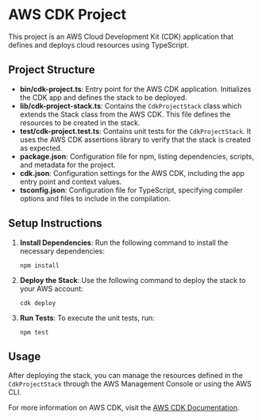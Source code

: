 # AWS CDK Project

This project is an AWS Cloud Development Kit (CDK) application that defines and deploys cloud resources using TypeScript.

## Project Structure

- **bin/cdk-project.ts**: Entry point for the AWS CDK application. Initializes the CDK app and defines the stack to be deployed.
- **lib/cdk-project-stack.ts**: Contains the `CdkProjectStack` class which extends the Stack class from the AWS CDK. This file defines the resources to be created in the stack.
- **test/cdk-project.test.ts**: Contains unit tests for the `CdkProjectStack`. It uses the AWS CDK assertions library to verify that the stack is created as expected.
- **package.json**: Configuration file for npm, listing dependencies, scripts, and metadata for the project.
- **cdk.json**: Configuration settings for the AWS CDK, including the app entry point and context values.
- **tsconfig.json**: Configuration file for TypeScript, specifying compiler options and files to include in the compilation.

## Setup Instructions

1. **Install Dependencies**: Run the following command to install the necessary dependencies:

   ```
   npm install
   ```

2. **Deploy the Stack**: Use the following command to deploy the stack to your AWS account:

   ```
   cdk deploy
   ```

3. **Run Tests**: To execute the unit tests, run:
   ```
   npm test
   ```

## Usage

After deploying the stack, you can manage the resources defined in the `CdkProjectStack` through the AWS Management Console or using the AWS CLI.

For more information on AWS CDK, visit the [AWS CDK Documentation](https://docs.aws.amazon.com/cdk/latest/guide/home.html).
